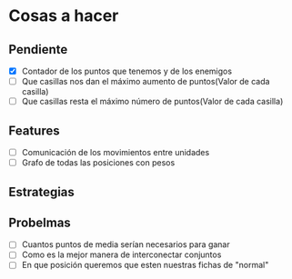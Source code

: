 # Cosas a hacer
## Pendiente
- [X] Contador de los puntos que tenemos y de los enemigos
- [ ] Que casillas nos dan el máximo aumento de puntos(Valor de cada casilla)
- [ ] Que casillas resta el máximo número de puntos(Valor de cada casilla)

## Features
- [ ] Comunicación de los movimientos entre unidades
- [ ] Grafo de todas las posiciones con pesos
## Estrategias
## Probelmas
- [ ] Cuantos puntos de media serían necesarios para ganar
- [ ] Como es la mejor manera de interconectar conjuntos
- [ ] En que posición queremos que esten nuestras fichas de "normal"

